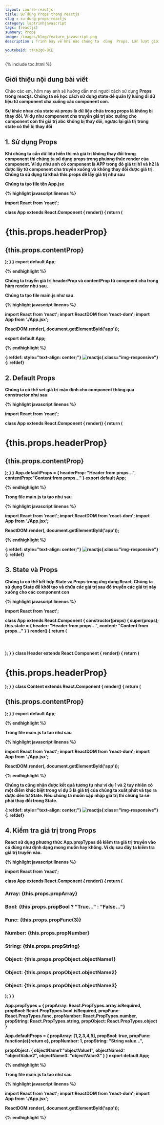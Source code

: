 ```yaml
---
layout: course-reactjs
title: Sử dụng Props trong reactjs 
slug : su-dung-props-reactjs
category: laptrinhjavascript
tags: [reactjs]
summery: Props
image: /images/blog/feature_javascript.png
description : Trình bày về khi nào chúng ta  dùng  Props. Lần lượt giới thiệu và và đi qua các ví dụ về Props  được sử dụng trong reactjs.

youtubeId: ttKo2gO-BCE
---
```


{% include toc.html %}

## **Giới thiệu nội dung bài viết**

Chào các em, hôm nay anh sẽ hướng dẫn mọi người cách sử dụng <b> Props <b> trong reactjs. Chúng ta sẽ học cách sử dụng state để quản lý luồng đi dữ liệu từ component cha xuống các component con.

Sự khác nhau của state và props là dữ liệu chứa trong props là không bị thay đổi. Ví dụ như component cha truyền giá trị abc xuống cho component con thì giá trị abc không bị thay đổi, ngược lại giá trị trong state có thể bị thay đổi

## **1. Sử dụng Props**

Khi chúng ta cần dữ liệu hiển thị mà giá trị không thay đổi trong component thì chúng ta sử dụng props trong phương thức render của component. Ví dụ như anh có component là APP trong đó giá trị h1 và h2 là được lấy từ component cha truyền xuống và không thay đổi được giá trị. Chúng ta sử dụng từ khoá this.props để lấy giá trị như sau

Chúng ta tạo file tên App.jsx

{% highlight javascript  linenos %}

import React from 'react';

class App extends React.Component {
   render() {
      return (
         <div>
            <h1>{this.props.headerProp}</h1>
            <h2>{this.props.contentProp}</h2>
         </div>
      );
   }
}
export default App;

{% endhighlight %}

Chúng ta truyền giá trị headerProp và contentProp từ compnent cha trong hàm render như sau.

Chúng ta tạo file main.js như sau.

{% highlight javascript  linenos %}

import React from 'react';
import ReactDOM from 'react-dom';
import App from './App.jsx';

ReactDOM.render(<App headerProp = "Header from props..." contentProp = "Content
   from props..."/>, document.getElementById('app'));

export default App;

{% endhighlight %}

{:refdef: style="text-align: center;"}
![reactjs ](/images/post/reactjs/react_props_example.jpeg){:class="img-responsive"}
{: refdef}

## **2. Default Props**

Chúng ta có thể set giá trị mặc định cho component thông qua constructor như sau


{% highlight javascript  linenos %}

import React from 'react';

class App extends React.Component {
   render() {
      return (
         <div>
            <h1>{this.props.headerProp}</h1>
            <h2>{this.props.contentProp}</h2>
         </div>
      );
   }
}
App.defaultProps = {
   headerProp: "Header from props...",
   contentProp:"Content from props..."
}
export default App;

{% endhighlight %}

Trong file main.js ta tạo như sau

{% highlight javascript  linenos %}

import React from 'react';
import ReactDOM from 'react-dom';
import App from './App.jsx';

ReactDOM.render(<App/>, document.getElementById('app'));

{% endhighlight %}

{:refdef: style="text-align: center;"}
![reactjs ](/images/post/reactjs/react_props_default_example.jpeg){:class="img-responsive"}
{: refdef}

## **3. State và Props**

Chúng ta có thể kết hợp State và Props trong ứng dụng React. Chúng ta sử dụng State để khởi tạo và chứa các giá trị sau đó truyền các giá trị này xuống cho các component con 

{% highlight javascript  linenos %}

import React from 'react';

class App extends React.Component {
   constructor(props) {
      super(props);
      this.state = {
         header: "Header from props...",
         content: "Content from props..."
      }
   }
   render() {
      return (
         <div>
            <Header headerProp = {this.state.header}/>
            <Content contentProp = {this.state.content}/>
         </div>
      );
   }
}
class Header extends React.Component {
   render() {
      return (
         <div>
            <h1>{this.props.headerProp}</h1>
         </div>
      );
   }
}
class Content extends React.Component {
   render() {
      return (
         <div>
            <h2>{this.props.contentProp}</h2>
         </div>
      );
   }
}
export default App;

{% endhighlight %}


Trong file main.js ta tạo như sau

{% highlight javascript  linenos %}

import React from 'react';
import ReactDOM from 'react-dom';
import App from './App.jsx';

ReactDOM.render(<App/>, document.getElementById('app'));

{% endhighlight %}

Chúng ta cũng nhận được kết quả tương tự như ví dụ 1 và 2 tuy nhiên có một điểm khác biệt trong ví dụ 3 là giá trị của chúng ta xuất phát và tạo ra được đến từ State. Nếu chúng ta muốn cập nhập giá trị thì chúng ta sẽ phải thay đổi trong State.

{:refdef: style="text-align: center;"}
![reactjs ](/images/post/reactjs/react_props_state_example.jpeg){:class="img-responsive"}
{: refdef}

## **4. Kiểm tra giá trị trong Props**

React sử dụng phương thức App.propTypes để kiểm tra giá trị truyền vào có đúng như định dạng mong muốn hay không. Ví dụ sau đây ta kiểm tra giá trị truyền vào.

{% highlight javascript  linenos %}

import React from 'react';

class App extends React.Component {
   render() {
      return (
         <div>
            <h3>Array: {this.props.propArray}</h3>
            <h3>Bool: {this.props.propBool ? "True..." : "False..."}</h3>
            <h3>Func: {this.props.propFunc(3)}</h3>
            <h3>Number: {this.props.propNumber}</h3>
            <h3>String: {this.props.propString}</h3>
            <h3>Object: {this.props.propObject.objectName1}</h3>
            <h3>Object: {this.props.propObject.objectName2}</h3>
            <h3>Object: {this.props.propObject.objectName3}</h3>
         </div>
      );
   }
}

App.propTypes = {
   propArray: React.PropTypes.array.isRequired,
   propBool: React.PropTypes.bool.isRequired,
   propFunc: React.PropTypes.func,
   propNumber: React.PropTypes.number,
   propString: React.PropTypes.string,
   propObject: React.PropTypes.object
}

App.defaultProps = {
   propArray: [1,2,3,4,5],
   propBool: true,
   propFunc: function(e){return e},
   propNumber: 1,
   propString: "String value...",
   
   propObject: {
      objectName1:"objectValue1",
      objectName2: "objectValue2",
      objectName3: "objectValue3"
   }
}
export default App;

{% endhighlight %}

Trong file main.js ta tạo như sau

{% highlight javascript  linenos %}

import React from 'react';
import ReactDOM from 'react-dom';
import App from './App.jsx';

ReactDOM.render(<App/>, document.getElementById('app'));

{% endhighlight %}















